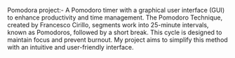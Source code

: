 Pomodora project:- 
A Pomodoro timer with a graphical user interface (GUI) to enhance productivity and time management. The Pomodoro Technique, created by Francesco Cirillo, segments work into 25-minute intervals, known as Pomodoros, followed by a short break. This cycle is designed to maintain focus and prevent burnout. My project aims to simplify this method with an intuitive and user-friendly interface.
